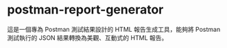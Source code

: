# postman-report-generator
這是一個專為 Postman 測試結果設計的 HTML 報告生成工具，能夠將 Postman 測試執行的 JSON 結果轉換為美觀、互動式的 HTML 報告。
